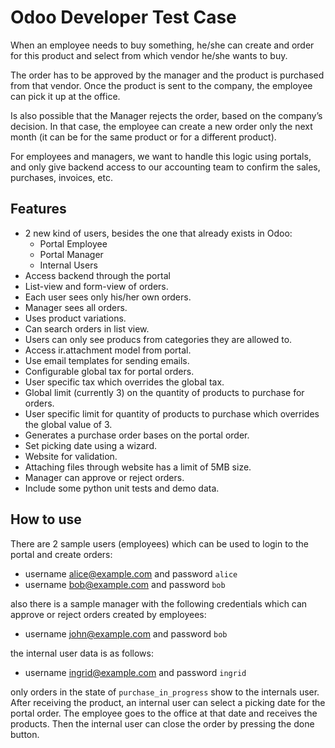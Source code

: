 # Odoo Developer Test Case
When an employee needs to buy something, he/she can create and order for this
product and select from which vendor he/she wants to buy. 

The order has to be approved by the manager and the product is purchased from that vendor. 
Once the product is sent to the company, the employee can pick it up at the office.

Is also possible that the Manager rejects the order, based on the company’s decision. In
that case, the employee can create a new order only the next month (it can be for the
same product or for a different product).

For employees and managers, we want to handle this logic using portals, and only give
backend access to our accounting team to confirm the sales, purchases, invoices, etc.

## Features
* 2 new kind of users, besides the one that already exists in Odoo:
  * Portal Employee
  * Portal Manager
  * Internal Users
* Access backend through the portal
* List-view and form-view of orders.
* Each user sees only his/her own orders.
* Manager sees all orders.
* Uses product variations.
* Can search orders in list view.
* Users can only see producs from categories they are allowed to.
* Access ir.attachment model from portal.
* Use email templates for sending emails.
* Configurable global tax for portal orders.
* User specific tax which overrides the global tax.
* Global limit (currently 3) on the quantity of products to purchase for orders.
* User specific limit for quantity of products to purchase which overrides the global value of 3.
* Generates a purchase order bases on the portal order.
* Set picking date using a wizard.
* Website for validation.
* Attaching files through website has a limit of 5MB size.
* Manager can approve or reject orders.
* Include some python unit tests and demo data.

## How to use
There are 2 sample users (employees) which can be used to login to the portal and create orders:
* username alice@example.com and password `alice`
* username bob@example.com and password `bob`

also there is a sample manager with the following credentials which can approve or reject orders created by employees:
* username john@example.com and password `bob`

the internal user data is as follows:
* username ingrid@example.com and password `ingrid`

only orders in the state of `purchase_in_progress` show to the internals user. 
After receiving the product, an internal user can select a picking date for the portal order.
The employee goes to the office at that date and receives the products.
Then the internal user can close the order by pressing the done button.